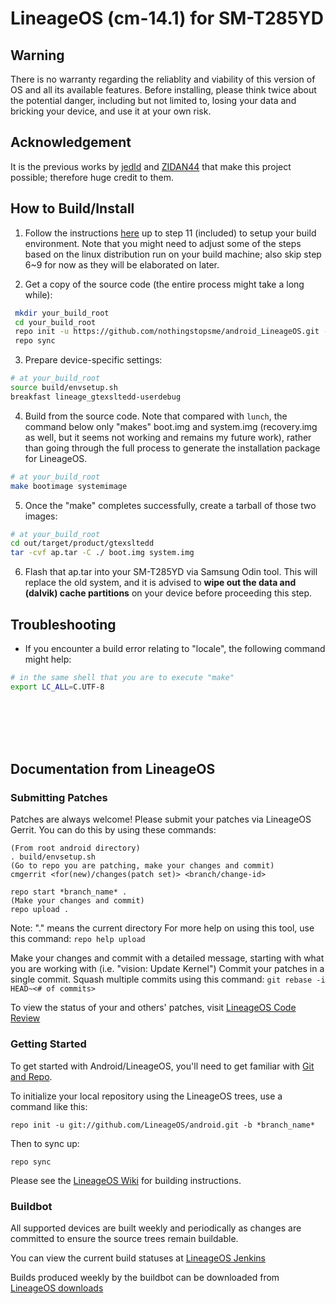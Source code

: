 # LineageOS (cm-14.1) for SM-T285YD

## Warning

There is no warranty regarding the reliablity and viability of this version of OS and all its available features. Before installing, please think twice about the potential danger, including but not limited to, losing your data and bricking your device, and use it at your own risk.


## Acknowledgement

It is the previous works by [jedld](https://github.com/jedld) and [ZIDAN44](https://github.com/ZIDAN44) that make this project possible;
therefore huge credit to them.

## How to Build/Install

1. Follow the instructions [here](https://forum.xda-developers.com/t/guide-build-lineageos-how-to-use-github.3551484/) up to step 11 (included) to setup your build environment. Note that you might need to adjust some of the steps based on the linux distribution run on your build machine; also skip step 6~9 for now as they will be elaborated on later.

2. Get a copy of the source code (the entire process might take a long while):

```bash
 mkdir your_build_root
 cd your_build_root
 repo init -u https://github.com/nothingstopsme/android_LineageOS.git -b cm-14.1_SM-T285YD
 repo sync
```

3. Prepare device-specific settings:

```bash
# at your_build_root
source build/envsetup.sh
breakfast lineage_gtexsltedd-userdebug
```

4. Build from the source code. Note that compared with `lunch`, the command below only "makes" boot.img and system.img (recovery.img as well, but it seems not working and remains my future work), rather than going through the full process to generate the installation package for LineageOS.

```bash
# at your_build_root
make bootimage systemimage
```


5. Once the "make" completes successfully, create a tarball of those two images:
```bash
# at your_build_root
cd out/target/product/gtexsltedd
tar -cvf ap.tar -C ./ boot.img system.img
```

6. Flash that ap.tar into your SM-T285YD via Samsung Odin tool. This will replace the old system, and it is advised to **wipe out the data and (dalvik) cache partitions** on your device before proceeding this step.

## Troubleshooting

* If you encounter a build error relating to "locale", the following command might help:
```bash
# in the same shell that you are to execute "make"
export LC_ALL=C.UTF-8
```


<br/><br/><br/><br/>
## Documentation from LineageOS

### Submitting Patches


Patches are always welcome!  Please submit your patches via LineageOS Gerrit.
You can do this by using these commands:

    (From root android directory)
    . build/envsetup.sh
    (Go to repo you are patching, make your changes and commit)
    cmgerrit <for(new)/changes(patch set)> <branch/change-id>

    repo start *branch_name* .
    (Make your changes and commit)
    repo upload .

Note: "." means the current directory
For more help on using this tool, use this command: `repo help upload`

Make your changes and commit with a detailed message, starting with what you are working with (i.e. "vision: Update Kernel")
Commit your patches in a single commit. Squash multiple commits using this command: `git rebase -i HEAD~<# of commits>`

To view the status of your and others' patches, visit [LineageOS Code Review](https://review.lineageos.org/)


### Getting Started

To get started with Android/LineageOS, you'll need to get
familiar with [Git and Repo](https://source.android.com/source/using-repo.html).

To initialize your local repository using the LineageOS trees, use a command like this:

    repo init -u git://github.com/LineageOS/android.git -b *branch_name*

Then to sync up:

    repo sync

Please see the [LineageOS Wiki](https://wiki.lineageos.org/) for building instructions.


### Buildbot

All supported devices are built weekly and periodically as changes are committed to ensure the source trees remain buildable.

You can view the current build statuses at [LineageOS Jenkins](https://jenkins.lineageos.org/)

Builds produced weekly by the buildbot can be downloaded from [LineageOS downloads](https://download.lineageos.org/)
